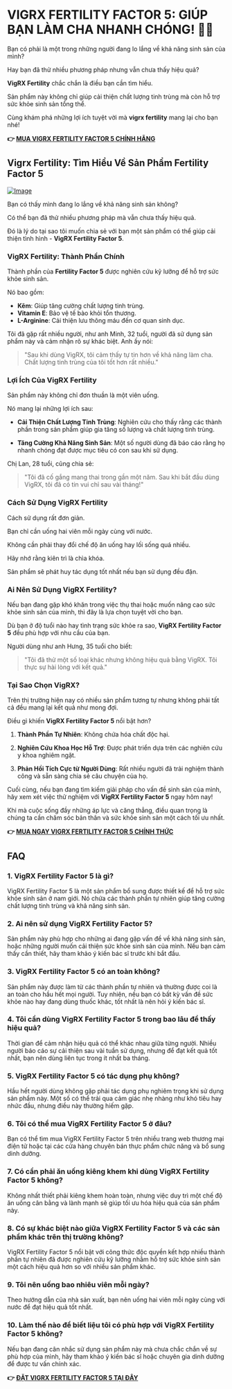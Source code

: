# VIGRX FERTILITY FACTOR 5: GIÚP BẠN LÀM CHA NHANH CHÓNG! 👶✨

Bạn có phải là một trong những người đang lo lắng về khả năng sinh sản của mình? 

Hay bạn đã thử nhiều phương pháp nhưng vẫn chưa thấy hiệu quả?

**VigRX Fertility** chắc chắn là điều bạn cần tìm hiểu. 

Sản phẩm này không chỉ giúp cải thiện chất lượng tinh trùng mà còn hỗ trợ sức khỏe sinh sản tổng thể. 

Cùng khám phá những lợi ích tuyệt vời mà **vigrx fertility** mang lại cho bạn nhé!



**👉 [MUA VIGRX FERTILITY FACTOR 5 CHÍNH HÃNG](https://gchaffi.com/OETeEQQW)**

## Vigrx Fertility: Tìm Hiểu Về Sản Phẩm Fertility Factor 5

[![Image](https://www2.sellhealth.com/139/fertility-factor-5-18-1.jpg)](https://gchaffi.com/OETeEQQW)

Bạn có thấy mình đang lo lắng về khả năng sinh sản không? 

Có thể bạn đã thử nhiều phương pháp mà vẫn chưa thấy hiệu quả.

Đó là lý do tại sao tôi muốn chia sẻ với bạn một sản phẩm có thể giúp cải thiện tình hình - **VigRX Fertility Factor 5**.

### VigRX Fertility: Thành Phần Chính

Thành phần của **Fertility Factor 5** được nghiên cứu kỹ lưỡng để hỗ trợ sức khỏe sinh sản. 

Nó bao gồm:

- **Kẽm**: Giúp tăng cường chất lượng tinh trùng.
- **Vitamin E**: Bảo vệ tế bào khỏi tổn thương.
- **L-Arginine**: Cải thiện lưu thông máu đến cơ quan sinh dục.

Tôi đã gặp rất nhiều người, như anh Minh, 32 tuổi, người đã sử dụng sản phẩm này và cảm nhận rõ sự khác biệt. Anh ấy nói:

> "Sau khi dùng VigRX, tôi cảm thấy tự tin hơn về khả năng làm cha. Chất lượng tinh trùng của tôi tốt hơn rất nhiều."

### Lợi Ích Của VigRX Fertility

Sản phẩm này không chỉ đơn thuần là một viên uống. 

Nó mang lại những lợi ích sau:

- **Cải Thiện Chất Lượng Tinh Trùng**: Nghiên cứu cho thấy rằng các thành phần trong sản phẩm giúp gia tăng số lượng và chất lượng tinh trùng.
  
- **Tăng Cường Khả Năng Sinh Sản**: Một số người dùng đã báo cáo rằng họ nhanh chóng đạt được mục tiêu có con sau khi sử dụng.

Chị Lan, 28 tuổi, cũng chia sẻ:

> "Tôi đã cố gắng mang thai trong gần một năm. Sau khi bắt đầu dùng VigRX, tôi đã có tin vui chỉ sau vài tháng!"

### Cách Sử Dụng VigRX Fertility

Cách sử dụng rất đơn giản. 

Bạn chỉ cần uống hai viên mỗi ngày cùng với nước.

Không cần phải thay đổi chế độ ăn uống hay lối sống quá nhiều.

Hãy nhớ rằng kiên trì là chìa khóa. 

Sản phẩm sẽ phát huy tác dụng tốt nhất nếu bạn sử dụng đều đặn.

### Ai Nên Sử Dụng VigRX Fertility?

Nếu bạn đang gặp khó khăn trong việc thụ thai hoặc muốn nâng cao sức khỏe sinh sản của mình, thì đây là lựa chọn tuyệt vời cho bạn. 

Dù bạn ở độ tuổi nào hay tình trạng sức khỏe ra sao, **VigRX Fertility Factor 5** đều phù hợp với nhu cầu của bạn.

Người dùng như anh Hưng, 35 tuổi cho biết:

> "Tôi đã thử một số loại khác nhưng không hiệu quả bằng VigRX. Tôi thực sự hài lòng với kết quả."

### Tại Sao Chọn VigRX?

Trên thị trường hiện nay có nhiều sản phẩm tương tự nhưng không phải tất cả đều mang lại kết quả như mong đợi.

Điều gì khiến **VigRX Fertility Factor 5** nổi bật hơn?

1. **Thành Phần Tự Nhiên**: Không chứa hóa chất độc hại.
   
2. **Nghiên Cứu Khoa Học Hỗ Trợ**: Được phát triển dựa trên các nghiên cứu y khoa nghiêm ngặt.

3. **Phản Hồi Tích Cực từ Người Dùng**: Rất nhiều người đã trải nghiệm thành công và sẵn sàng chia sẻ câu chuyện của họ.

Cuối cùng, nếu bạn đang tìm kiếm giải pháp cho vấn đề sinh sản của mình, hãy xem xét việc thử nghiệm với **VigRX Fertility Factor 5** ngay hôm nay!

Khi mà cuộc sống đầy những áp lực và căng thẳng, điều quan trọng là chúng ta cần chăm sóc bản thân và sức khỏe sinh sản một cách tối ưu nhất.



**👉 [MUA NGAY VIGRX FERTILITY FACTOR 5 CHÍNH THỨC](https://gchaffi.com/OETeEQQW)**

## FAQ

### 1. VigRX Fertility Factor 5 là gì?
VigRX Fertility Factor 5 là một sản phẩm bổ sung được thiết kế để hỗ trợ sức khỏe sinh sản ở nam giới. Nó chứa các thành phần tự nhiên giúp tăng cường chất lượng tinh trùng và khả năng sinh sản.

### 2. Ai nên sử dụng VigRX Fertility Factor 5?
Sản phẩm này phù hợp cho những ai đang gặp vấn đề về khả năng sinh sản, hoặc những người muốn cải thiện sức khỏe sinh sản của mình. Nếu bạn cảm thấy cần thiết, hãy tham khảo ý kiến bác sĩ trước khi bắt đầu.

### 3. VigRX Fertility Factor 5 có an toàn không?
Sản phẩm này được làm từ các thành phần tự nhiên và thường được coi là an toàn cho hầu hết mọi người. Tuy nhiên, nếu bạn có bất kỳ vấn đề sức khỏe nào hay đang dùng thuốc khác, tốt nhất là nên hỏi ý kiến bác sĩ.

### 4. Tôi cần dùng VigRX Fertility Factor 5 trong bao lâu để thấy hiệu quả?
Thời gian để cảm nhận hiệu quả có thể khác nhau giữa từng người. Nhiều người báo cáo sự cải thiện sau vài tuần sử dụng, nhưng để đạt kết quả tốt nhất, bạn nên dùng liên tục trong ít nhất ba tháng.

### 5. VigRX Fertility Factor 5 có tác dụng phụ không?
Hầu hết người dùng không gặp phải tác dụng phụ nghiêm trọng khi sử dụng sản phẩm này. Một số có thể trải qua cảm giác nhẹ nhàng như khó tiêu hay nhức đầu, nhưng điều này thường hiếm gặp.

### 6. Tôi có thể mua VigRX Fertility Factor 5 ở đâu?
Bạn có thể tìm mua VigRX Fertility Factor 5 trên nhiều trang web thương mại điện tử hoặc tại các cửa hàng chuyên bán thực phẩm chức năng và bổ sung dinh dưỡng.

### 7. Có cần phải ăn uống kiêng khem khi dùng VigRX Fertility Factor 5 không?
Không nhất thiết phải kiêng khem hoàn toàn, nhưng việc duy trì một chế độ ăn uống cân bằng và lành mạnh sẽ giúp tối ưu hóa hiệu quả của sản phẩm này.

### 8. Có sự khác biệt nào giữa VigRX Fertility Factor 5 và các sản phẩm khác trên thị trường không?
VigRX Fertility Factor 5 nổi bật với công thức độc quyền kết hợp nhiều thành phần tự nhiên đã được nghiên cứu kỹ lưỡng nhằm hỗ trợ sức khỏe sinh sản một cách hiệu quả hơn so với nhiều sản phẩm khác.

### 9. Tôi nên uống bao nhiêu viên mỗi ngày?
Theo hướng dẫn của nhà sản xuất, bạn nên uống hai viên mỗi ngày cùng với nước để đạt hiệu quả tốt nhất.

### 10. Làm thế nào để biết liệu tôi có phù hợp với VigRX Fertility Factor 5 không?
Nếu bạn đang cân nhắc sử dụng sản phẩm này mà chưa chắc chắn về sự phù hợp của mình, hãy tham khảo ý kiến bác sĩ hoặc chuyên gia dinh dưỡng để được tư vấn chính xác.



**👉 [ĐẶT VIGRX FERTILITY FACTOR 5 TẠI ĐÂY](https://gchaffi.com/OETeEQQW)**